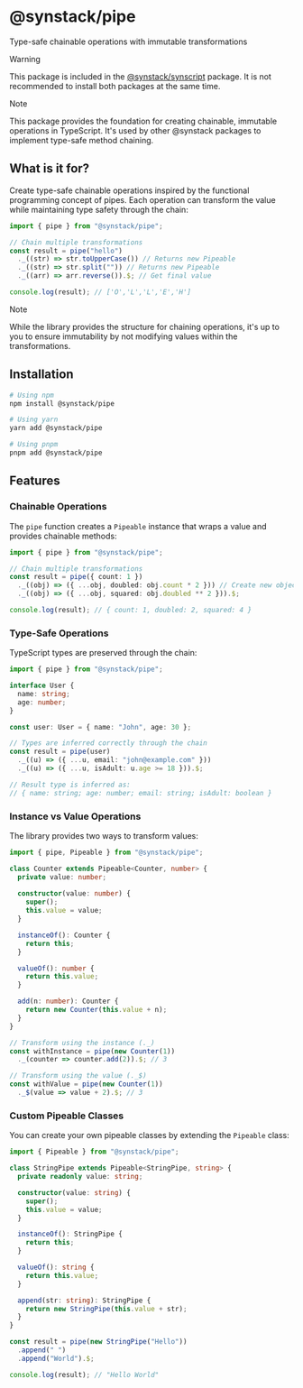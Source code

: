 # @synstack/pipe

Type-safe chainable operations with immutable transformations

> [!WARNING]
> This package is included in the [@synstack/synscript](https://github.com/pAIrprogio/synscript) package. It is not recommended to install both packages at the same time.

> [!NOTE]
> This package provides the foundation for creating chainable, immutable operations in TypeScript. It's used by other @synstack packages to implement type-safe method chaining.

## What is it for?

Create type-safe chainable operations inspired by the functional programming concept of pipes. Each operation can transform the value while maintaining type safety through the chain:

```typescript
import { pipe } from "@synstack/pipe";

// Chain multiple transformations
const result = pipe("hello")
  ._((str) => str.toUpperCase()) // Returns new Pipeable
  ._((str) => str.split("")) // Returns new Pipeable
  ._((arr) => arr.reverse()).$; // Get final value

console.log(result); // ['O','L','L','E','H']
```

> [!NOTE]
> While the library provides the structure for chaining operations, it's up to you to ensure immutability by not modifying values within the transformations.

## Installation

```bash
# Using npm
npm install @synstack/pipe

# Using yarn
yarn add @synstack/pipe

# Using pnpm
pnpm add @synstack/pipe
```

## Features

### Chainable Operations

The `pipe` function creates a `Pipeable` instance that wraps a value and provides chainable methods:

```typescript
import { pipe } from "@synstack/pipe";

// Chain multiple transformations
const result = pipe({ count: 1 })
  ._((obj) => ({ ...obj, doubled: obj.count * 2 })) // Create new object to maintain immutability
  ._((obj) => ({ ...obj, squared: obj.doubled ** 2 })).$;

console.log(result); // { count: 1, doubled: 2, squared: 4 }
```

### Type-Safe Operations

TypeScript types are preserved through the chain:

```typescript
import { pipe } from "@synstack/pipe";

interface User {
  name: string;
  age: number;
}

const user: User = { name: "John", age: 30 };

// Types are inferred correctly through the chain
const result = pipe(user)
  ._((u) => ({ ...u, email: "john@example.com" }))
  ._((u) => ({ ...u, isAdult: u.age >= 18 })).$;

// Result type is inferred as:
// { name: string; age: number; email: string; isAdult: boolean }
```

### Instance vs Value Operations

The library provides two ways to transform values:

```typescript
import { pipe, Pipeable } from "@synstack/pipe";

class Counter extends Pipeable<Counter, number> {
  private value: number;
  
  constructor(value: number) {
    super();
    this.value = value;
  }

  instanceOf(): Counter {
    return this;
  }

  valueOf(): number {
    return this.value;
  }

  add(n: number): Counter {
    return new Counter(this.value + n);
  }
}

// Transform using the instance (._)
const withInstance = pipe(new Counter(1))
  ._(counter => counter.add(2)).$; // 3

// Transform using the value (._$)
const withValue = pipe(new Counter(1))
  ._$(value => value + 2).$; // 3
```

### Custom Pipeable Classes

You can create your own pipeable classes by extending the `Pipeable` class:

```typescript
import { Pipeable } from "@synstack/pipe";

class StringPipe extends Pipeable<StringPipe, string> {
  private readonly value: string;

  constructor(value: string) {
    super();
    this.value = value;
  }

  instanceOf(): StringPipe {
    return this;
  }

  valueOf(): string {
    return this.value;
  }

  append(str: string): StringPipe {
    return new StringPipe(this.value + str);
  }
}

const result = pipe(new StringPipe("Hello"))
  .append(" ")
  .append("World").$;

console.log(result); // "Hello World"
```